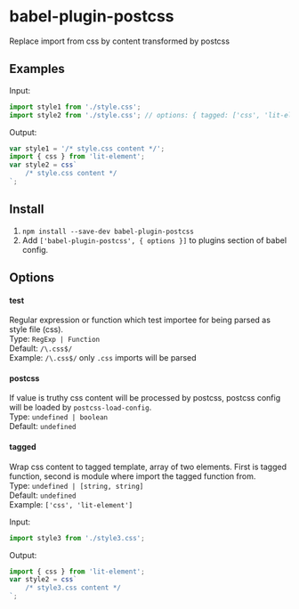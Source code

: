 # babel-plugin-postcss

Replace import from css by content transformed by postcss

## Examples

Input:

```ts
import style1 from './style.css';
import style2 from './style.css'; // options: { tagged: ['css', 'lit-element'] }
```

Output:

```ts
var style1 = '/* style.css content */';
import { css } from 'lit-element';
var style2 = css`
    /* style.css content */
`;
```

## Install

1. `npm install --save-dev babel-plugin-postcss`
2. Add `['babel-plugin-postcss', { options }]` to plugins section of babel config.

## Options

#### test

Regular expression or function which test importee for being parsed as style file (css).  
Type: `RegExp | Function`  
Default: `/\.css$/`  
Example: `/\.css$/` only `.css` imports will be parsed

#### postcss

If value is truthy css content will be processed by postcss,
postcss config will be loaded by `postcss-load-config`.  
Type: `undefined | boolean`  
Default: `undefined`

#### tagged

Wrap css content to tagged template, array of two elements. First is tagged function,
second is module where import the tagged function from.  
Type: `undefined | [string, string]`  
Default: `undefined`  
Example: `['css', 'lit-element']`

Input:

```ts
import style3 from './style3.css';
```

Output:

```ts
import { css } from 'lit-element';
var style2 = css`
    /* style3.css content */
`;
```
